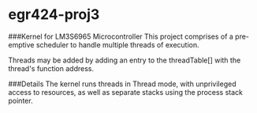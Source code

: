 # egr424-proj3
###Kernel for LM3S6965 Microcontroller
This project comprises of a pre-emptive scheduler to handle multiple threads of execution.

Threads may be added by adding an entry to the threadTable[] with the thread's function address.

###Details
The kernel runs threads in Thread mode, with unprivileged access to resources, as well as separate stacks using the process stack pointer.
